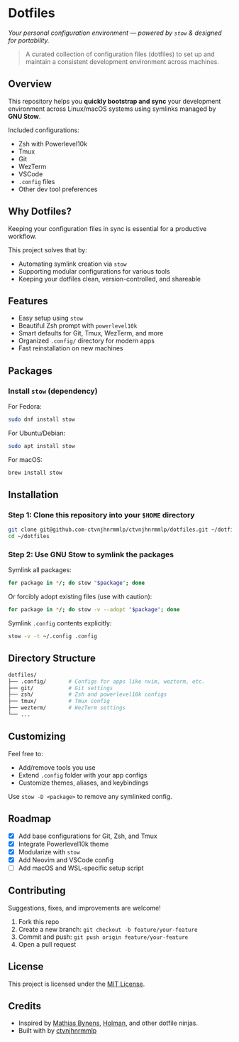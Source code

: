 # Dotfiles

_Your personal configuration environment — powered by `stow` & designed for portability._

> A curated collection of configuration files (dotfiles) to set up and maintain a consistent development environment across machines.

## Overview

This repository helps you **quickly bootstrap and sync** your development environment across Linux/macOS systems using symlinks managed by **GNU Stow**.

Included configurations:

- Zsh with Powerlevel10k
- Tmux
- Git
- WezTerm
- VSCode
- `.config` files
- Other dev tool preferences

## Why Dotfiles?

Keeping your configuration files in sync is essential for a productive workflow.

This project solves that by:

- Automating symlink creation via `stow`
- Supporting modular configurations for various tools
- Keeping your dotfiles clean, version-controlled, and shareable

## Features

- Easy setup using `stow`
- Beautiful Zsh prompt with `powerlevel10k`
- Smart defaults for Git, Tmux, WezTerm, and more
- Organized `.config/` directory for modern apps
- Fast reinstallation on new machines

## Packages

### Install `stow` (dependency)

For Fedora:

```bash
sudo dnf install stow
```

For Ubuntu/Debian:

```bash
sudo apt install stow
```

For macOS:

```bash
brew install stow
```

## Installation

### Step 1: Clone this repository into your `$HOME` directory

```bash
git clone git@github.com-ctvnjhnrmmlp/ctvnjhnrmmlp/dotfiles.git ~/dotfiles
cd ~/dotfiles
```

### Step 2: Use GNU Stow to symlink the packages

Symlink all packages:

```bash
for package in */; do stow "$package"; done
```

Or forcibly adopt existing files (use with caution):

```bash
for package in */; do stow -v --adopt "$package"; done
```

Symlink `.config` contents explicitly:

```bash
stow -v -t ~/.config .config
```

## Directory Structure

```bash
dotfiles/
├── .config/       # Configs for apps like nvim, wezterm, etc.
├── git/           # Git settings
├── zsh/           # Zsh and powerlevel10k configs
├── tmux/          # Tmux config
├── wezterm/       # WezTerm settings
└── ...
```

## Customizing

Feel free to:

- Add/remove tools you use
- Extend `.config` folder with your app configs
- Customize themes, aliases, and keybindings

Use `stow -D <package>` to remove any symlinked config.

## Roadmap

- [x] Add base configurations for Git, Zsh, and Tmux
- [x] Integrate Powerlevel10k theme
- [x] Modularize with `stow`
- [x] Add Neovim and VSCode config
- [ ] Add macOS and WSL-specific setup script

## Contributing

Suggestions, fixes, and improvements are welcome!

1. Fork this repo
2. Create a new branch: `git checkout -b feature/your-feature`
3. Commit and push: `git push origin feature/your-feature`
4. Open a pull request

## License

This project is licensed under the [MIT License](LICENSE).

## Credits

- Inspired by [Mathias Bynens](https://github.com/mathiasbynens/dotfiles), [Holman](https://github.com/holman/dotfiles), and other dotfile ninjas.
- Built with by [ctvnjhnrmmlp](https://github.com/ctvnjhnrmmlp)

